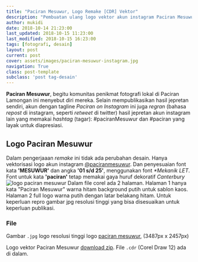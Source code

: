 ```yaml
---
title: "Paciran Mesuwur, Logo Remake [CDR] Vektor"
description: "Pembuatan ulang logo vektor akun instagram Paciran Mesuwur dengan Corel Draw 12"
author: mukidi
date: 2018-10-14 21:23:00
last_updated: 2018-10-15 11:23:00
last_modified: 2018-10-15 16:23:00
tags: [fotografi, desain]
layout: post
current: post
cover: assets/images/paciran-mesuwur-instagram.jpg
navigation: True
class: post-template
subclass: 'post tag-desain'
---
```


**Paciran Mesuwur**, begitu komunitas penikmat fotografi lokal di Paciran Lamongan ini menyebut diri mereka. Selain mempublikasikan hasil jepretan sendiri, akun dengan tagline _Paciran on Instagram_ ini juga _regran_ (bahasa _repost_ di instagram, seperti _retweet_ di twitter) hasil jepretan akun instagram lain yang memakai _hashtag_ (tagar): #paciranMesuwur dan #paciran yang layak untuk diapresiasi.

## Logo Paciran Mesuwur

Dalam pengerjaaan _remake_ ini tidak ada perubahan desain. Hanya vektorisasi logo akun instagram [@paciranmesuwur](https://www.instagram.com/paciranmesuwur). Dan penyesuaian font kata **'MESUWUR'** dan angka **'01 s/d 25'**, menggunakan font _*Mekanik LET_. Font untuk kata **'paciran'** tetap memakai gaya huruf dekoratif _Canterbury_
![logo paciran mesuwur](https://i1.wp.com/www.paciran.com/assets/images/paciran-mesuwur-instagram.jpg?resize=450,450)
Dalam file corel ada 2 halaman. Halaman 1 hanya kata "Paciran Mesuwur" warna hitam background putih untuk sablon kaos. Halaman 2 full logo warna putih dengan latar belakang hitam. Untuk keperluan repro gambar jpg resolusi tinggi yang bisa disesuaikan untuk keperluan publikasi.

<script async src="//pagead2.googlesyndication.com/pagead/js/adsbygoogle.js"></script>
<!-- AtasArtikel -->
<ins class="adsbygoogle"
     style="display:block"
     data-ad-client="ca-pub-8526606076277673"
     data-ad-slot="8771412334"
     data-ad-format="auto"
     data-full-width-responsive="true"></ins><script>
(adsbygoogle = window.adsbygoogle || []).push({});
</script>

### File

Gambar `.jpg` logo resolusi tinggi logo [paciran mesuwur](assets/images/paciran-mesuwur-instagram.jpg), (3487px x 2457px)

Logo vektor Paciran Mesuwur [download zip](assets/zip/paciran-mesuwur.zip). File `.cdr` (Corel Draw 12) ada di dalam.